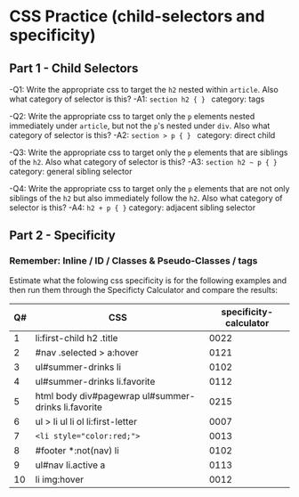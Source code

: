 # CSS Practice (child-selectors and specificity)

## Part 1 - Child Selectors 

-Q1: Write the appropriate css to target the `h2` nested within `article`.  Also what category of selector is this?
-A1: `section h2 { } ` category: tags

-Q2: Write the appropriate css to target only the `p` elements nested immediately under `article`, but not the `p`'s nested under `div`. Also what category of selector is this?
-A2: `section > p { } ` category: direct child

-Q3: Write the appropriate css to target only the `p` elements that are siblings of the `h2`.  Also what category of selector is this?
-A3: `section h2 ~ p { } ` category: general sibling selector

-Q4: Write the appropriate css to target only the `p` elements that are not only siblings of the `h2` but also immediately follow the `h2`.  Also what category of selector is this?
-A4: ` h2 + p { } ` category: adjacent sibling selector 

## Part 2 - Specificity

### Remember: Inline / ID / Classes & Pseudo-Classes / tags

Estimate what the folowing css specificity is for the following examples and then run them through the Specificty Calculator and compare the results:

| Q# | CSS | specificity-calculator | 
| --- | --- | --- |
| 1 | li:first-child h2 .title | 0022 |
| 2 | #nav .selected > a:hover | 0121
| 3 | ul#summer-drinks li | 0102 |
| 4 | ul#summer-drinks li.favorite | 0112 |
| 5 | html body div#pagewrap ul#summer-drinks li.favorite | 0215 |
| 6 | ul > li ul li ol li:first-letter | 0007 |
| 7 | `<li style="color:red;">` | 0013 |
| 8 | #footer *:not(nav) li | 0102 |
| 9 | ul#nav li.active a | 0113 |
| 10 | li img:hover | 0012 |